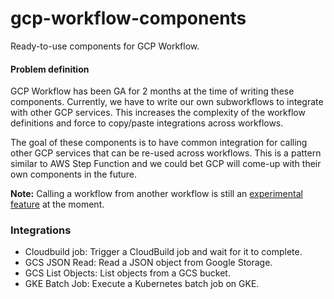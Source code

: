 # gcp-workflow-components

Ready-to-use components for GCP Workflow.

#### Problem definition

GCP Workflow has been GA for 2 months at the time of writing these components. Currently, we have to write our own subworkflows to integrate with other GCP services. This increases the complexity of the workflow definitions and force to copy/paste integrations across workflows. 

The goal of these components is to have common integration for calling other GCP services that can be re-used across workflows. This is a pattern similar to AWS Step Function and we could bet GCP will come-up with their own components in the future.

**Note:** Calling a workflow from another workflow is still an [experimental feature](https://cloud.google.com/workflows/docs/reference/stdlib/experimental.executions/run) at the moment.

 
### Integrations

- Cloudbuild job: Trigger a CloudBuild job and wait for it to complete.
- GCS JSON Read: Read a JSON object from Google Storage.
- GCS List Objects: List objects from a GCS bucket.
- GKE Batch Job: Execute a Kubernetes batch job on GKE.
